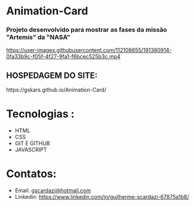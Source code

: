 # Animation-Card

<h3>Projeto desenvolvido para mostrar as fases da missão "Artemis" da "NASA"</h3>


https://user-images.githubusercontent.com/112108655/191380914-0fa33b9c-f05f-4f27-9fa1-f6bcec525b3c.mp4 

<h2>HOSPEDAGEM DO SITE:</h2>   https://gskars.github.io/Animation-Card/


# Tecnologias :
- HTML
- CSS
- GIT E GITHUB
- JAVASCRIPT
# Contatos:
- Email: gscardazi@hotmail.com
- Linkedin: https://www.linkedin.com/in/guilherme-scardazi-67875a1b8/



